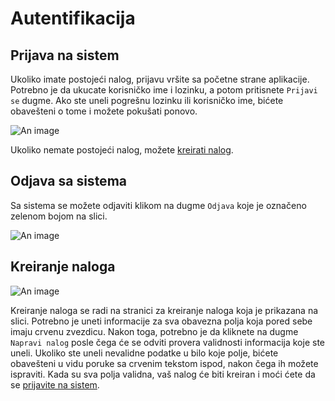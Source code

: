 # Autentifikacija

## Prijava na sistem

Ukoliko imate postojeći nalog, prijavu vršite sa početne strane aplikacije. Potrebno je da ukucate korisničko ime i lozinku, a potom pritisnete `Prijavi se` dugme.
Ako ste uneli pogrešnu lozinku ili korisničko ime, bićete obavešteni o tome i možete pokušati ponovo.

![An image](/login_page.png)

Ukoliko nemate postojeći nalog, možete [kreirati nalog](./#kreiranje-naloga).

## Odjava sa sistema

Sa sistema se možete odjaviti klikom na dugme `Odjava` koje je označeno zelenom bojom na slici.

![An image](/logout_page.png)

## Kreiranje naloga

![An image](/register_page.png)

Kreiranje naloga se radi na stranici za kreiranje naloga koja je prikazana na slici. Potrebno je uneti informacije za sva obavezna polja koja pored sebe imaju crvenu zvezdicu. Nakon toga, potrebno je da kliknete na dugme `Napravi nalog` posle čega će se odviti provera validnosti informacija koje ste uneli. Ukoliko ste uneli nevalidne podatke u bilo koje polje, bićete obavešteni u vidu poruke sa crvenim tekstom ispod, nakon čega ih možete ispraviti. Kada su sva polja validna, vaš nalog će biti kreiran i moći ćete da se [prijavite na sistem](#prijava-na-sistem).

<br />
<br />
<br />
<br />
<br />
<br />